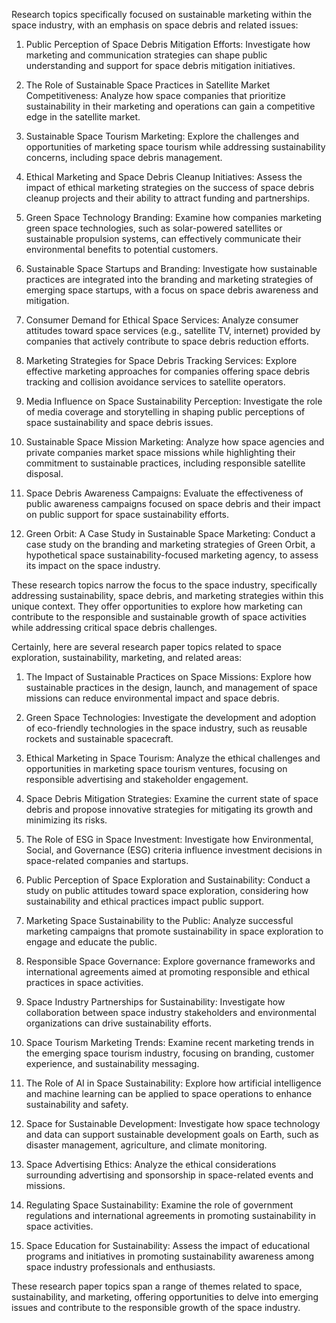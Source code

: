 Research topics specifically focused on sustainable marketing within the space industry, with an emphasis on space debris and related issues:

1. Public Perception of Space Debris Mitigation Efforts: Investigate how marketing and communication strategies can shape public understanding and support for space debris mitigation initiatives.

1. The Role of Sustainable Space Practices in Satellite Market Competitiveness: Analyze how space companies that prioritize sustainability in their marketing and operations can gain a competitive edge in the satellite market.

1. Sustainable Space Tourism Marketing: Explore the challenges and opportunities of marketing space tourism while addressing sustainability concerns, including space debris management.

1. Ethical Marketing and Space Debris Cleanup Initiatives: Assess the impact of ethical marketing strategies on the success of space debris cleanup projects and their ability to attract funding and partnerships.

1. Green Space Technology Branding: Examine how companies marketing green space technologies, such as solar-powered satellites or sustainable propulsion systems, can effectively communicate their environmental benefits to potential customers.

1. Sustainable Space Startups and Branding: Investigate how sustainable practices are integrated into the branding and marketing strategies of emerging space startups, with a focus on space debris awareness and mitigation.

1. Consumer Demand for Ethical Space Services: Analyze consumer attitudes toward space services (e.g., satellite TV, internet) provided by companies that actively contribute to space debris reduction efforts.

1. Marketing Strategies for Space Debris Tracking Services: Explore effective marketing approaches for companies offering space debris tracking and collision avoidance services to satellite operators.

1. Media Influence on Space Sustainability Perception: Investigate the role of media coverage and storytelling in shaping public perceptions of space sustainability and space debris issues.

1. Sustainable Space Mission Marketing: Analyze how space agencies and private companies market space missions while highlighting their commitment to sustainable practices, including responsible satellite disposal.

1. Space Debris Awareness Campaigns: Evaluate the effectiveness of public awareness campaigns focused on space debris and their impact on public support for space sustainability efforts.

1. Green Orbit: A Case Study in Sustainable Space Marketing: Conduct a case study on the branding and marketing strategies of Green Orbit, a hypothetical space sustainability-focused marketing agency, to assess its impact on the space industry.

These research topics narrow the focus to the space industry, specifically addressing sustainability, space debris, and marketing strategies within this unique context. They offer opportunities to explore how marketing can contribute to the responsible and sustainable growth of space activities while addressing critical space debris challenges.



Certainly, here are several research paper topics related to space exploration, sustainability, marketing, and related areas:

1. The Impact of Sustainable Practices on Space Missions: Explore how sustainable practices in the design, launch, and management of space missions can reduce environmental impact and space debris.

1. Green Space Technologies: Investigate the development and adoption of eco-friendly technologies in the space industry, such as reusable rockets and sustainable spacecraft.

1. Ethical Marketing in Space Tourism: Analyze the ethical challenges and opportunities in marketing space tourism ventures, focusing on responsible advertising and stakeholder engagement.

1. Space Debris Mitigation Strategies: Examine the current state of space debris and propose innovative strategies for mitigating its growth and minimizing its risks.

1. The Role of ESG in Space Investment: Investigate how Environmental, Social, and Governance (ESG) criteria influence investment decisions in space-related companies and startups.

1. Public Perception of Space Exploration and Sustainability: Conduct a study on public attitudes toward space exploration, considering how sustainability and ethical practices impact public support.

1. Marketing Space Sustainability to the Public: Analyze successful marketing campaigns that promote sustainability in space exploration to engage and educate the public.

1. Responsible Space Governance: Explore governance frameworks and international agreements aimed at promoting responsible and ethical practices in space activities.

1. Space Industry Partnerships for Sustainability: Investigate how collaboration between space industry stakeholders and environmental organizations can drive sustainability efforts.

1. Space Tourism Marketing Trends: Examine recent marketing trends in the emerging space tourism industry, focusing on branding, customer experience, and sustainability messaging.

1. The Role of AI in Space Sustainability: Explore how artificial intelligence and machine learning can be applied to space operations to enhance sustainability and safety.

1. Space for Sustainable Development: Investigate how space technology and data can support sustainable development goals on Earth, such as disaster management, agriculture, and climate monitoring.

1. Space Advertising Ethics: Analyze the ethical considerations surrounding advertising and sponsorship in space-related events and missions.

1. Regulating Space Sustainability: Examine the role of government regulations and international agreements in promoting sustainability in space activities.

1. Space Education for Sustainability: Assess the impact of educational programs and initiatives in promoting sustainability awareness among space industry professionals and enthusiasts.

These research paper topics span a range of themes related to space, sustainability, and marketing, offering opportunities to delve into emerging issues and contribute to the responsible growth of the space industry.